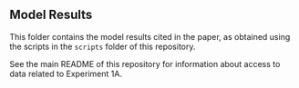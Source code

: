 ## Model Results

This folder contains the model results cited in the paper, as obtained using the scripts in the `scripts` folder of this repository.

See the main README of this repository for information about access to data related to Experiment 1A.
